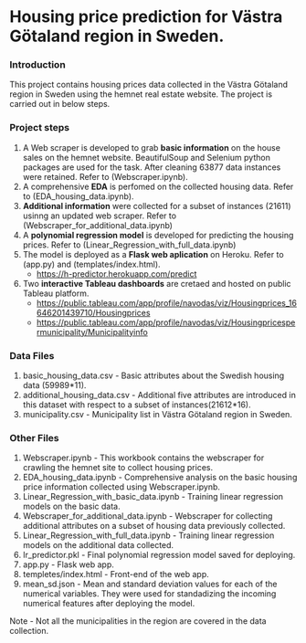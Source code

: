 # Housing price prediction for Västra Götaland region in Sweden.

### Introduction 
This project contains housing prices data collected in the Västra Götaland region in Sweden using the hemnet real estate website. The project is carried out in below steps.


### Project steps
1. A Web scraper is developed to grab **basic information** on the house sales on the hemnet website. BeautifulSoup and Selenium python packages are used for the task. After cleaning 63877 data instances were retained. Refer to (Webscraper.ipynb).
2. A comprehensive **EDA** is perfomed on the collected housing data. Refer to (EDA_housing_data.ipynb).
3.  **Additional information** were collected for a subset of instances (21611) usinng an updated web scraper. Refer to (Webscraper_for_additional_data.ipynb)
4. A **polynomial regression model** is developed for predicting the housing prices. Refer to (Linear_Regression_with_full_data.ipynb)
5. The model is deployed as a **Flask web aplication** on Heroku. Refer to  (app.py) and (templates/index.html).
    - https://h-predictor.herokuapp.com/predict
7. Two **interactive Tableau dashboards** are cretaed and hosted on public Tableau platform.
    - https://public.tableau.com/app/profile/navodas/viz/Housingprices_16646201439710/Housingprices
    - https://public.tableau.com/app/profile/navodas/viz/Housingpricespermunicipality/Municipalityinfo


### Data Files

1. basic_housing_data.csv - Basic attributes about the Swedish housing data (59989*11).
2. additional_housing_data.csv - Additional five attributes are introduced in this dataset with respect to a subset of instances(21612*16).
3. municipality.csv - Municipality list in Västra Götaland region in Sweden.

### Other Files
1. Webscraper.ipynb - This workbook contains the webscraper for crawling the hemnet site to collect housing prices.
2. EDA_housing_data.ipynb - Comprehensive analysis on the basic housing price information collected using Webscraper.ipynb. 
3. Linear_Regression_with_basic_data.ipynb - Training linear regression models on the basic data.
4. Webscraper_for_additional_data.ipynb -  Webscraper for collecting additional attributes on a subset of housing data previously collected.
5. Linear_Regression_with_full_data.ipynb - Training linear regression models on the additional data collected. 
6. lr_predictor.pkl - Final polynomial regression model saved for deploying.
7. app.py - Flask web app.
8. templetes/index.html - Front-end of the web app.
9. mean_sd.json - Mean and standard deviation values for each of the numerical variables. They were  used for standadizing the incoming numerical features after deploying the model.



    
Note - Not all the municipalities in the region are covered in the data collection.

